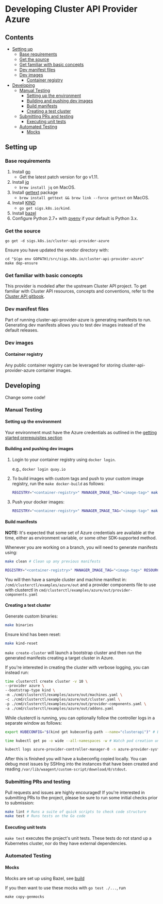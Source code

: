 # Developing Cluster API Provider Azure <!-- omit in toc -->

## Contents <!-- omit in toc -->

<!-- Below is generated using VSCode yzhang.markdown-all-in-one >

<!-- TOC depthFrom:2 -->
- [Setting up](#setting-up)
  - [Base requirements](#base-requirements)
  - [Get the source](#get-the-source)
  - [Get familiar with basic concepts](#get-familiar-with-basic-concepts)
  - [Dev manifest files](#dev-manifest-files)
  - [Dev images](#dev-images)
    - [Container registry](#container-registry)
- [Developing](#developing)
  - [Manual Testing](#manual-testing)
    - [Setting up the environment](#setting-up-the-environment)
    - [Building and pushing dev images](#building-and-pushing-dev-images)
    - [Build manifests](#build-manifests)
    - [Creating a test cluster](#creating-a-test-cluster)
  - [Submitting PRs and testing](#submitting-prs-and-testing)
    - [Executing unit tests](#executing-unit-tests)
  - [Automated Testing](#automated-testing)
    - [Mocks](#mocks)

<!-- /TOC -->

## Setting up

### Base requirements

1. Install [go][go]
   - Get the latest patch version for go v1.11.
2. Install [jq][jq]
   - `brew install jq` on MacOS.
3. Install [gettext][gettext] package
   - `brew install gettext && brew link --force gettext` on MacOS.
4. Install [KIND][kind]
   - `go get sigs.k8s.io/kind`.
5. Install [bazel][bazel]
6. Configure Python 2.7+ with [pyenv][pyenv] if your default is Python 3.x.

[go]: https://golang.org/doc/install

### Get the source

`go get -d sigs.k8s.io/cluster-api-provider-azure`

Ensure you have updated the vendor directory with:

``` shell
cd "$(go env GOPATH)/src/sigs.k8s.io/cluster-api-provider-azure"
make dep-ensure
```

### Get familiar with basic concepts

This provider is modeled after the upstream Cluster API project. To get familiar
with Cluster API resources, concepts and conventions, refer to the [Cluster API gitbook](https://kubernetes-sigs.github.io/cluster-api/).

### Dev manifest files

Part of running cluster-api-provider-azure is generating manifests to run.
Generating dev manifests allows you to test dev images instead of the default
releases.

### Dev images

#### Container registry

Any public container registry can be leveraged for storing cluster-api-provider-azure container images.

## Developing

Change some code!

### Manual Testing

#### Setting up the environment

Your environment must have the Azure credentials as outlined in the [getting
started prerequisites section](./getting-started.md#Prerequisites)

#### Building and pushing dev images

1. Login to your container registry using `docker login`.

    e.g., `docker login quay.io`
2. To build images with custom tags and push to your custom image registry,
   run the `make docker-build` as follows:

    ```bash
    REGISTRY="<container-registry>" MANAGER_IMAGE_TAG="<image-tag>" make docker-build
    ```

3. Push your docker images:
    ```bash
    REGISTRY="<container-registry>" MANAGER_IMAGE_TAG="<image-tag>" make docker-push
    ```

#### Build manifests

**NOTE:** It's expected that some set of Azure credentials are available at the time, either
as environment variable, or some other SDK-supported method.

Whenever you are working on a branch, you will need to generate manifests
using:

```bash
make clean # Clean up any previous manifests

REGISTRY="<container-registry>" MANAGER_IMAGE_TAG="<image-tag>" RESOURCE_GROUP="<resource-group>" CLUSTER_NAME="<cluster-name>" make manifests
```

You will then have a sample cluster and machine manifest in:
`/cmd/clusterctl/examples/azure/out` and a provider components file to use with clusterctl in
`cmd/clusterctl/examples/azure/out/provider-components.yaml`

#### Creating a test cluster

Generate custom binaries:
```bash
make binaries
```

Ensure kind has been reset:
```bash
make kind-reset
```

`make create-cluster` will launch a bootstrap cluster and then run the generated
manifests creating a target cluster in Azure. 

If you're interested in creating the cluster with verbose logging, you can instead run:

```bash
time clusterctl create cluster -v 10 \
--provider azure \
--bootstrap-type kind \
-m ./cmd/clusterctl/examples/azure/out/machines.yaml \
-c ./cmd/clusterctl/examples/azure/out/cluster.yaml \
-p ./cmd/clusterctl/examples/azure/out/provider-components.yaml \
-a ./cmd/clusterctl/examples/azure/out/addons.yaml
```

While clusterctl is running, you can optionally follow the controller logs in a separate window as follows:
```bash
export KUBECONFIG="$(kind get kubeconfig-path --name="clusterapi")" # Export the kind kubeconfig

time kubectl get po -o wide --all-namespaces -w # Watch pod creation until azure-provider-controller-manager-0 is available

kubectl logs azure-provider-controller-manager-0 -n azure-provider-system -f # Follow the controller logs
```

After this is finished you will have
a kubeconfig copied locally. You can debug most issues by SSHing into the
instances that have been created and reading `/var/lib/waagent/custom-script/download/0/stdout`.

### Submitting PRs and testing

Pull requests and issues are highly encouraged!
If you're interested in submitting PRs to the project, please be sure to run some initial checks prior to submission:

```bash
make lint # Runs a suite of quick scripts to check code structure
make test # Runs tests on the Go code
```

#### Executing unit tests

`make test` executes the project's unit tests. These tests do not stand up a
Kubernetes cluster, nor do they have external dependencies.

### Automated Testing

#### Mocks

Mocks are set up using Bazel, see [build](../../build)

If you then want to use these mocks with `go test ./...`, run

`make copy-genmocks`

<!-- References -->

[jq]: https://stedolan.github.io/jq/download/
[image_pull_secrets]: https://kubernetes.io/docs/concepts/containers/images/#specifying-imagepullsecrets-on-a-pod
[gettext]: https://www.gnu.org/software/gettext/
[kind]: https://sigs.k8s.io/kind
[azure_cli]: https://docs.microsoft.com/en-us/cli/azure/install-azure-cli?view=azure-cli-latest
[bazel]: https://docs.bazel.build/versions/master/install.html
[pyenv]: https://github.com/pyenv/pyenv
